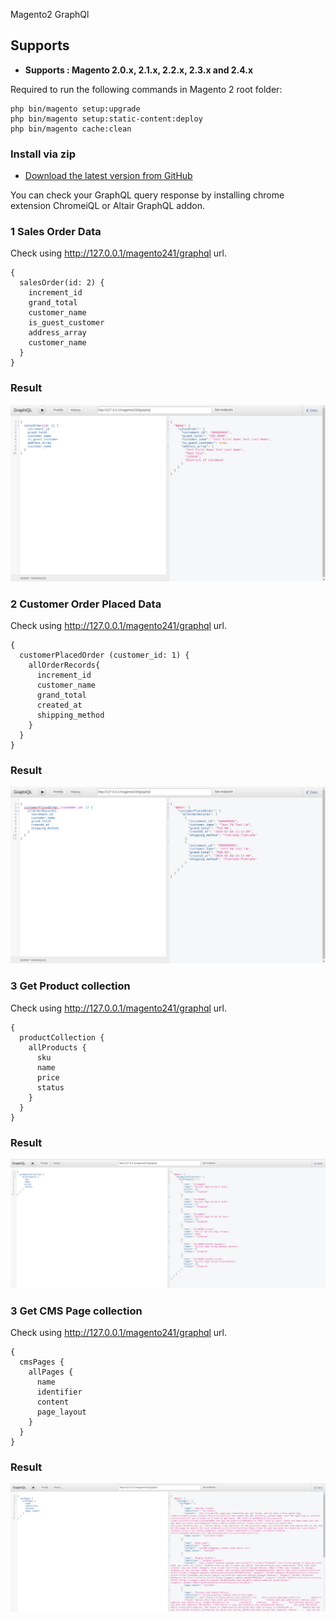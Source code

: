 Magento2 GraphQl

## Supports


- <b>Supports : Magento 2.0.x, 2.1.x, 2.2.x, 2.3.x and 2.4.x</b>

Required to run the following commands in Magento 2 root folder:

```
php bin/magento setup:upgrade
php bin/magento setup:static-content:deploy
php bin/magento cache:clean
```

### Install via zip

* [Download the latest version from GitHub](https://github.com/vrajeshkpatel/magento2-graphql)

You can check your GraphQL query response by installing chrome extension ChromeiQL or Altair GraphQL addon.

### 1 Sales Order Data

Check using http://127.0.0.1/magento241/graphql url. 

```
{
  salesOrder(id: 2) {
    increment_id
    grand_total
    customer_name
    is_guest_customer	    
    address_array
    customer_name
  }
}
```
### Result 
![Sales_Order](V4U/GraphQl/docs/SalesOrderResults.png)

### 2 Customer Order Placed Data

Check using http://127.0.0.1/magento241/graphql url. 

```
{
  customerPlacedOrder (customer_id: 1) {
    allOrderRecords{
      increment_id
      customer_name
      grand_total
      created_at
      shipping_method
    }
  }
}
```
### Result 
![Customer_Placed_Order](V4U/GraphQl/docs/CustomerPlacedOrder.png)

### 3 Get Product collection

Check using http://127.0.0.1/magento241/graphql url. 

```
{
  productCollection {
    allProducts {
      sku
      name
      price
      status
    }
  }
}
```
### Result 
![Product Collection](V4U/GraphQl/docs/ProductCollectionGraphQL.png)

### 3 Get CMS Page collection

Check using http://127.0.0.1/magento241/graphql url. 

```
{
  cmsPages {
    allPages {
      name
      identifier
      content
      page_layout
    }
  }
}
```
### Result 
![CMS Page Collection](V4U/GraphQl/docs/CMSPageCollectionGraphQl.png)